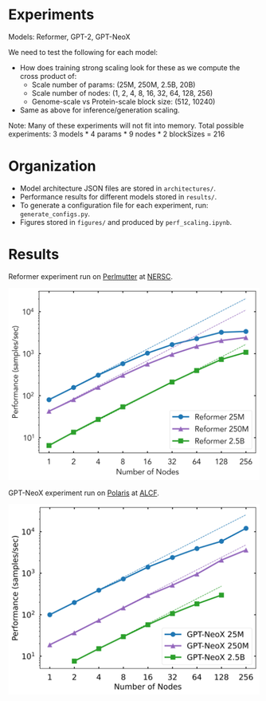 # Experiments

Models: Reformer, GPT-2, GPT-NeoX

We need to test the following for each model:
 - How does training strong scaling look for these as we compute the cross product of:
    - Scale number of params: (25M, 250M, 2.5B, 20B)
    - Scale number of nodes: (1, 2, 4, 8, 16, 32, 64, 128, 256)
    - Genome-scale vs Protein-scale block size: (512, 10240)
 - Same as above for inference/generation scaling.

Note: Many of these experiments will not fit into memory.
Total possible experiments: 3 models * 4 params * 9 nodes * 2 blockSizes = 216

# Organization

- Model architecture JSON files are stored in `architectures/`.
- Performance results for different models stored in `results/`.
- To generate a configuration file for each experiment, run: `generate_configs.py`.
- Figures stored in `figures/` and produced by `perf_scaling.ipynb`.

# Results

Reformer experiment run on [Perlmutter](https://www.nersc.gov/systems/perlmutter/) at [NERSC](https://www.nersc.gov/).

![Reformer Scaling](figures/reformer-scaling.png)

GPT-NeoX experiment run on [Polaris](https://www.alcf.anl.gov/polaris) at [ALCF](https://www.alcf.anl.gov/).

![GPT-NeoX Scaling](figures/polaris-gptneox-scaling.png)
